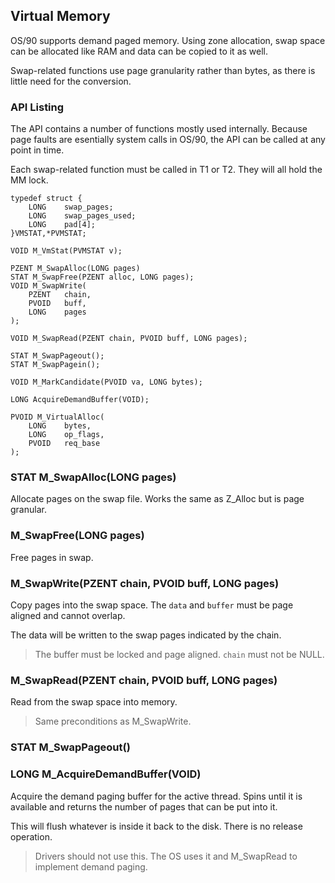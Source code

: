 ## Virtual Memory

OS/90 supports demand paged memory. Using zone allocation, swap space can be allocated like RAM and data can be copied to it as well.

Swap-related functions use page granularity rather than bytes, as there is little need for the conversion.

### API Listing

The API contains a number of functions mostly used internally. Because page faults are esentially system calls in OS/90, the API can be called at any point in time.

Each swap-related function must be called in T1 or T2. They will all hold the MM lock.

```
typedef struct {
	LONG    swap_pages;
	LONG    swap_pages_used;
	LONG    pad[4];
}VMSTAT,*PVMSTAT;

VOID M_VmStat(PVMSTAT v);
```

```
PZENT M_SwapAlloc(LONG pages)
STAT M_SwapFree(PZENT alloc, LONG pages);
VOID M_SwapWrite(
	PZENT   chain,
	PVOID   buff,
	LONG    pages
);

VOID M_SwapRead(PZENT chain, PVOID buff, LONG pages);

STAT M_SwapPageout();
STAT M_SwapPagein();

VOID M_MarkCandidate(PVOID va, LONG bytes);

LONG AcquireDemandBuffer(VOID);

PVOID M_VirtualAlloc(
	LONG    bytes,
	LONG    op_flags,
	PVOID   req_base
);
```

### STAT M_SwapAlloc(LONG pages)

Allocate pages on the swap file. Works the same as Z_Alloc but is page granular.

### M_SwapFree(LONG pages)

Free pages in swap.

### M_SwapWrite(PZENT chain, PVOID buff, LONG pages)

Copy pages into the swap space. The `data` and `buffer` must be page aligned and cannot overlap.

The data will be written to the swap pages indicated by the chain.

> The buffer must be locked and page aligned. `chain` must not be NULL.

### M_SwapRead(PZENT chain, PVOID buff, LONG pages)

Read from the swap space into memory.

> Same preconditions as M_SwapWrite.

### STAT M_SwapPageout()

### LONG M_AcquireDemandBuffer(VOID)

Acquire the demand paging buffer for the active thread. Spins until it is available and returns the number of pages that can be put into it.

This will flush whatever is inside it back to the disk. There is no release operation.

> Drivers should not use this. The OS uses it and M_SwapRead to implement demand paging.
